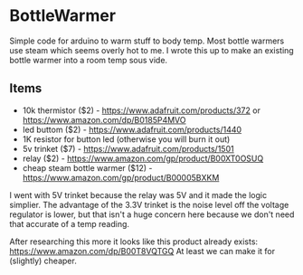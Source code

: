 # BottleWarmer

Simple code for arduino to warm stuff to body temp.  Most bottle warmers use steam which seems overly hot to me.  I wrote this up to make an existing bottle warmer into a room temp sous vide.

## Items
* 10k thermistor ($2) - https://www.adafruit.com/products/372 or https://www.amazon.com/dp/B0185P4MVO
* led buttom ($2) - https://www.adafruit.com/products/1440
* 1K resistor for button led (otherwise you will burn it out)
* 5v trinket ($7) - https://www.adafruit.com/products/1501
* relay ($2) - https://www.amazon.com/gp/product/B00XT0OSUQ
* cheap steam bottle warmer ($12) - https://www.amazon.com/gp/product/B00005BXKM

I went with 5V trinket because the relay was 5V and it made the logic simplier.  The advantage of the 3.3V trinket is the noise level off the voltage regulator is lower, but that isn't a huge concern here because we don't need that accurate of a temp reading.

After researching this more it looks like this product already exists: https://www.amazon.com/dp/B00T8VQTGQ
At least we can make it for (slightly) cheaper.
